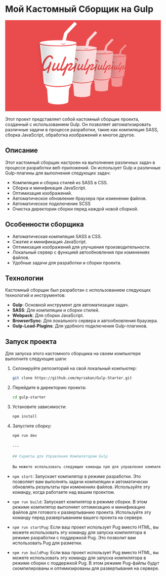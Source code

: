 # Мой Кастомный Сборщик на Gulp

![Скриншот сборки](./images/gulp.png)

Этот проект представляет собой кастомный сборщик проекта, созданный с использованием Gulp. Он позволяет автоматизировать различные задачи в процессе разработки, такие как компиляция SASS, сборка JavaScript, обработка изображений и многое другое.

## Описание

Этот кастомный сборщик настроен на выполнение различных задач в процессе разработки веб-приложений. Он использует Gulp и различные Gulp-плагины для выполнения следующих задач:

- Компиляция и сборка стилей из SASS в CSS.
- Сборка и минификация JavaScript.
- Оптимизация изображений.
- Автоматическое обновление браузера при изменении файлов.
- Автоматическое подключение SCSS
- Очистка директории сборки перед каждой новой сборкой.

## Особенности сборщика

- Автоматическая компиляция SASS в CSS.
- Сжатие и минификация JavaScript.
- Оптимизация изображений для улучшения производительности.
- Локальный сервер с функцией автообновления при изменениях файлов.
- Удобные задачи для разработки и сборки проекта.

## Технологии

Кастомный сборщик был разработан с использованием следующих технологий и инструментов:

- **Gulp**: Основной инструмент для автоматизации задач.
- **SASS**: Для компиляции и сборки стилей.
- **Webpack**: Для сборки JavaScript.
- **BrowserSync**: Для локального сервера и автообновления браузера.
- **Gulp-Load-Plugins**: Для удобного подключения Gulp-плагинов.

## Запуск проекта

Для запуска этого кастомного сборщика на своем компьютере выполните следующие шаги:

1. Склонируйте репозиторий на свой локальный компьютер:

   ```bash
   git clone https://github.com/myrzakan/Gulp-Starter.git

   ```

2. Перейдите в директорию проекта:

   ```bash
   cd gulp-starter

   ```

3. Установите зависимости:

   ```bash
   npm install

   ```

4. Запустите сборку:

   ```bash
   npm run dev

   ---

   ## Скрипты для Управления Компилятором Gulp

   Вы можете использовать следующие команды npm для управления компилятором Gulp:
   ```

- `npm start`: Запускает компилятор в режиме разработки. Это позволяет вам выполнять задачи компиляции и автоматически обновлять результаты при изменениях файлов. Используйте эту команду, когда работаете над вашим проектом.

- `npm run build`: Запускает компилятор в режиме сборки. В этом режиме компилятор выполняет оптимизацию и минификацию файлов для готового к развертыванию проекта. Используйте эту команду перед развертыванием вашего проекта на сервере.

- `npm run startPug`: Если ваш проект использует Pug вместо HTML, вы можете использовать эту команду для запуска компилятора в режиме разработки с поддержкой Pug. Это позволит вам использовать Pug для разметки.

- `npm run buildPug`: Если ваш проект использует Pug вместо HTML, вы можете использовать эту команду для запуска компилятора в режиме сборки с поддержкой Pug. В этом режиме Pug-файлы будут скомпилированы и оптимизированы для развертывания на сервере.
